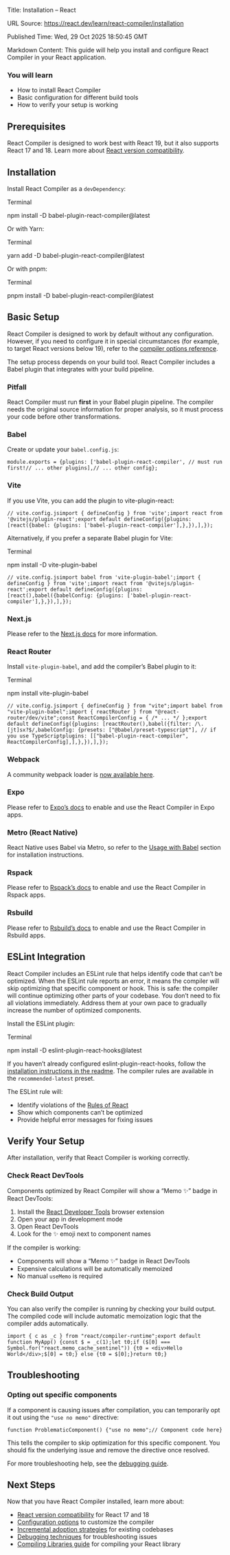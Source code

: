 Title: Installation – React

URL Source: https://react.dev/learn/react-compiler/installation

Published Time: Wed, 29 Oct 2025 18:50:45 GMT

Markdown Content:
This guide will help you install and configure React Compiler in your React application.

### You will learn

*   How to install React Compiler
*   Basic configuration for different build tools
*   How to verify your setup is working

Prerequisites [](https://react.dev/learn/react-compiler/installation#prerequisites "Link for Prerequisites ")
-------------------------------------------------------------------------------------------------------------

React Compiler is designed to work best with React 19, but it also supports React 17 and 18. Learn more about [React version compatibility](https://react.dev/reference/react-compiler/target).

Installation [](https://react.dev/learn/react-compiler/installation#installation "Link for Installation ")
----------------------------------------------------------------------------------------------------------

Install React Compiler as a `devDependency`:

Terminal

npm install -D babel-plugin-react-compiler@latest

Or with Yarn:

Terminal

yarn add -D babel-plugin-react-compiler@latest

Or with pnpm:

Terminal

pnpm install -D babel-plugin-react-compiler@latest

Basic Setup [](https://react.dev/learn/react-compiler/installation#basic-setup "Link for Basic Setup ")
-------------------------------------------------------------------------------------------------------

React Compiler is designed to work by default without any configuration. However, if you need to configure it in special circumstances (for example, to target React versions below 19), refer to the [compiler options reference](https://react.dev/reference/react-compiler/configuration).

The setup process depends on your build tool. React Compiler includes a Babel plugin that integrates with your build pipeline.

### Pitfall

React Compiler must run **first** in your Babel plugin pipeline. The compiler needs the original source information for proper analysis, so it must process your code before other transformations.

### Babel [](https://react.dev/learn/react-compiler/installation#babel "Link for Babel ")

Create or update your `babel.config.js`:

`module.exports = {plugins: ['babel-plugin-react-compiler', // must run first!// ... other plugins],// ... other config};`

### Vite [](https://react.dev/learn/react-compiler/installation#vite "Link for Vite ")

If you use Vite, you can add the plugin to vite-plugin-react:

`// vite.config.jsimport { defineConfig } from 'vite';import react from '@vitejs/plugin-react';export default defineConfig({plugins: [react({babel: {plugins: ['babel-plugin-react-compiler'],},}),],});`

Alternatively, if you prefer a separate Babel plugin for Vite:

Terminal

npm install -D vite-plugin-babel

`// vite.config.jsimport babel from 'vite-plugin-babel';import { defineConfig } from 'vite';import react from '@vitejs/plugin-react';export default defineConfig({plugins: [react(),babel({babelConfig: {plugins: ['babel-plugin-react-compiler'],},}),],});`

### Next.js [](https://react.dev/learn/react-compiler/installation#usage-with-nextjs "Link for Next.js ")

Please refer to the [Next.js docs](https://nextjs.org/docs/app/api-reference/next-config-js/reactCompiler) for more information.

### React Router [](https://react.dev/learn/react-compiler/installation#usage-with-react-router "Link for React Router ")

Install `vite-plugin-babel`, and add the compiler’s Babel plugin to it:

Terminal

npm install vite-plugin-babel

`// vite.config.jsimport { defineConfig } from "vite";import babel from "vite-plugin-babel";import { reactRouter } from "@react-router/dev/vite";const ReactCompilerConfig = { /* ... */ };export default defineConfig({plugins: [reactRouter(),babel({filter: /\.[jt]sx?$/,babelConfig: {presets: ["@babel/preset-typescript"], // if you use TypeScriptplugins: [["babel-plugin-react-compiler", ReactCompilerConfig],],},}),],});`

### Webpack [](https://react.dev/learn/react-compiler/installation#usage-with-webpack "Link for Webpack ")

A community webpack loader is [now available here](https://github.com/SukkaW/react-compiler-webpack).

### Expo [](https://react.dev/learn/react-compiler/installation#usage-with-expo "Link for Expo ")

Please refer to [Expo’s docs](https://docs.expo.dev/guides/react-compiler/) to enable and use the React Compiler in Expo apps.

### Metro (React Native) [](https://react.dev/learn/react-compiler/installation#usage-with-react-native-metro "Link for Metro (React Native) ")

React Native uses Babel via Metro, so refer to the [Usage with Babel](https://react.dev/learn/react-compiler/installation#babel) section for installation instructions.

### Rspack [](https://react.dev/learn/react-compiler/installation#usage-with-rspack "Link for Rspack ")

Please refer to [Rspack’s docs](https://rspack.dev/guide/tech/react#react-compiler) to enable and use the React Compiler in Rspack apps.

### Rsbuild [](https://react.dev/learn/react-compiler/installation#usage-with-rsbuild "Link for Rsbuild ")

Please refer to [Rsbuild’s docs](https://rsbuild.dev/guide/framework/react#react-compiler) to enable and use the React Compiler in Rsbuild apps.

ESLint Integration [](https://react.dev/learn/react-compiler/installation#eslint-integration "Link for ESLint Integration ")
----------------------------------------------------------------------------------------------------------------------------

React Compiler includes an ESLint rule that helps identify code that can’t be optimized. When the ESLint rule reports an error, it means the compiler will skip optimizing that specific component or hook. This is safe: the compiler will continue optimizing other parts of your codebase. You don’t need to fix all violations immediately. Address them at your own pace to gradually increase the number of optimized components.

Install the ESLint plugin:

Terminal

npm install -D eslint-plugin-react-hooks@latest

If you haven’t already configured eslint-plugin-react-hooks, follow the [installation instructions in the readme](https://github.com/facebook/react/blob/main/packages/eslint-plugin-react-hooks/README.md#installation). The compiler rules are available in the `recommended-latest` preset.

The ESLint rule will:

*   Identify violations of the [Rules of React](https://react.dev/reference/rules)
*   Show which components can’t be optimized
*   Provide helpful error messages for fixing issues

Verify Your Setup [](https://react.dev/learn/react-compiler/installation#verify-your-setup "Link for Verify Your Setup ")
-------------------------------------------------------------------------------------------------------------------------

After installation, verify that React Compiler is working correctly.

### Check React DevTools [](https://react.dev/learn/react-compiler/installation#check-react-devtools "Link for Check React DevTools ")

Components optimized by React Compiler will show a “Memo ✨” badge in React DevTools:

1.   Install the [React Developer Tools](https://react.dev/learn/react-developer-tools) browser extension
2.   Open your app in development mode
3.   Open React DevTools
4.   Look for the ✨ emoji next to component names

If the compiler is working:

*   Components will show a “Memo ✨” badge in React DevTools
*   Expensive calculations will be automatically memoized
*   No manual `useMemo` is required

### Check Build Output [](https://react.dev/learn/react-compiler/installation#check-build-output "Link for Check Build Output ")

You can also verify the compiler is running by checking your build output. The compiled code will include automatic memoization logic that the compiler adds automatically.

`import { c as _c } from "react/compiler-runtime";export default function MyApp() {const $ = _c(1);let t0;if ($[0] === Symbol.for("react.memo_cache_sentinel")) {t0 = <div>Hello World</div>;$[0] = t0;} else {t0 = $[0];}return t0;}`

Troubleshooting [](https://react.dev/learn/react-compiler/installation#troubleshooting "Link for Troubleshooting ")
-------------------------------------------------------------------------------------------------------------------

### Opting out specific components [](https://react.dev/learn/react-compiler/installation#opting-out-specific-components "Link for Opting out specific components ")

If a component is causing issues after compilation, you can temporarily opt it out using the `"use no memo"` directive:

`function ProblematicComponent() {"use no memo";// Component code here}`

This tells the compiler to skip optimization for this specific component. You should fix the underlying issue and remove the directive once resolved.

For more troubleshooting help, see the [debugging guide](https://react.dev/learn/react-compiler/debugging).

Next Steps [](https://react.dev/learn/react-compiler/installation#next-steps "Link for Next Steps ")
----------------------------------------------------------------------------------------------------

Now that you have React Compiler installed, learn more about:

*   [React version compatibility](https://react.dev/reference/react-compiler/target) for React 17 and 18
*   [Configuration options](https://react.dev/reference/react-compiler/configuration) to customize the compiler
*   [Incremental adoption strategies](https://react.dev/learn/react-compiler/incremental-adoption) for existing codebases
*   [Debugging techniques](https://react.dev/learn/react-compiler/debugging) for troubleshooting issues
*   [Compiling Libraries guide](https://react.dev/reference/react-compiler/compiling-libraries) for compiling your React library
